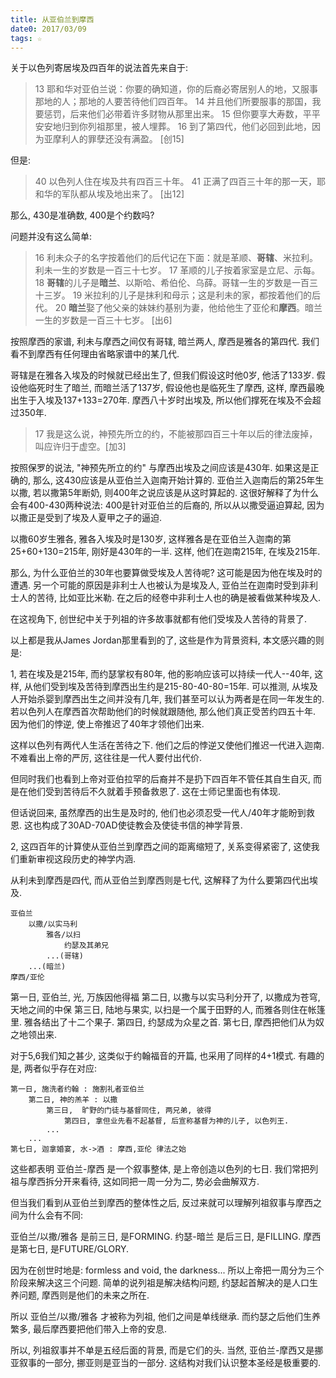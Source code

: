 ```yaml
---
title: 从亚伯兰到摩西
date0: 2017/03/09
tags: ☆
---
```


关于以色列寄居埃及四百年的说法首先来自于:

> 13 耶和华对亚伯兰说：你要的确知道，你的后裔必寄居别人的地，又服事那地的人；那地的人要苦待他们四百年。
> 14 并且他们所要服事的那国，我要惩罚，后来他们必带着许多财物从那里出来。
> 15 但你要享大寿数，平平安安地归到你列祖那里，被人埋葬。
> 16 到了第四代，他们必回到此地，因为亚摩利人的罪孽还没有满盈。
> [创15]

但是:

> 40 以色列人住在埃及共有四百三十年。
> 41 正满了四百三十年的那一天，耶和华的军队都从埃及地出来了。
> [出12]

那么, 430是准确数, 400是个约数吗?

问题并没有这么简单:

> 16 利未众子的名字按着他们的后代记在下面：就是革顺、**哥辖**、米拉利。利未一生的岁数是一百三十七岁。
> 17 革顺的儿子按着家室是立尼、示每。
> 18 **哥辖**的儿子是**暗兰**、以斯哈、希伯伦、乌薛。哥辖一生的岁数是一百三十三岁。
> 19 米拉利的儿子是抹利和母示；这是利未的家，都按着他们的后代。
> 20 **暗兰**娶了他父亲的妹妹约基别为妻，他给他生了亚伦和**摩西**。暗兰一生的岁数是一百三十七岁。
> [出6]

按照摩西的家谱, 利未与摩西之间仅有哥辖, 暗兰两人, 摩西是雅各的第四代. 我们看不到摩西有任何理由省略家谱中的某几代.

哥辖是在雅各入埃及的时候就已经出生了, 但我们假设这时他0岁, 他活了133岁. 假设他临死时生了暗兰, 而暗兰活了137岁, 假设他也是临死生了摩西, 这样, 摩西最晚出生于入埃及137+133=270年. 摩西八十岁时出埃及, 所以他们撑死在埃及不会超过350年.

> 17 我是这么说，神预先所立的约，不能被那四百三十年以后的律法废掉，叫应许归于虚空。[加3]

按照保罗的说法, "神预先所立的约" 与摩西出埃及之间应该是430年. 如果这是正确的, 那么, 这430应该是从亚伯兰入迦南开始计算的. 亚伯兰入迦南后的第25年生以撒, 若以撒第5年断奶, 则400年之说应该是从这时算起的. 这很好解释了为什么会有400-430两种说法: 400是针对亚伯兰的后裔的, 所以从以撒受逼迫算起, 因为以撒正是受到了埃及人夏甲之子的逼迫.

以撒60岁生雅各, 雅各入埃及时是130岁, 这样雅各是在亚伯兰入迦南的第25+60+130=215年, 刚好是430年的一半. 这样, 他们在迦南215年, 在埃及215年.

那么, 为什么亚伯兰的30年也要算做受埃及人苦待呢? 这可能是因为他在埃及时的遭遇. 另一个可能的原因是非利士人也被认为是埃及人, 亚伯兰在迦南时受到非利士人的苦待, 比如亚比米勒. 在之后的经卷中非利士人也的确是被看做某种埃及人.

在这视角下, 创世纪中关于列祖的许多故事就都有他们受埃及人苦待的背景了.

以上都是我从James Jordan那里看到的了, 这些是作为背景资料, 本文感兴趣的则是:

1, 若在埃及是215年, 而约瑟掌权有80年, 他的影响应该可以持续一代人--40年, 这样, 从他们受到埃及苦待到摩西出生约是215-80-40-80=15年. 可以推测, 从埃及人开始杀婴到摩西出生之间并没有几年, 我们甚至可以认为两者是在同一年发生的. 若以色列人在摩西首次帮助他们的时候就跟随他, 那么他们真正受苦约四五十年. 因为他们的悖逆, 使上帝推迟了40年才领他们出来.

这样以色列有两代人生活在苦待之下. 他们之后的悖逆又使他们推迟一代进入迦南. 不难看出上帝的严厉, 这往往是一代人要付出代价.

但同时我们也看到上帝对亚伯拉罕的后裔并不是扔下四百年不管任其自生自灭, 而是在他们受到苦待后不久就着手预备救恩了. 这在士师记里面也有体现.

但话说回来, 虽然摩西的出生是及时的, 他们也必须忍受一代人/40年才能盼到救恩. 这也构成了30AD-70AD使徒教会及使徒书信的神学背景.

2, 这四百年的计算使从亚伯兰到摩西之间的距离缩短了, 关系变得紧密了, 这使我们重新审视这段历史的神学内涵.

从利未到摩西是四代, 而从亚伯兰到摩西则是七代, 这解释了为什么要第四代出埃及.

    亚伯兰
        以撒/以实马利
            雅各/以扫
                约瑟及其弟兄
            ...(哥辖)
        ...(暗兰)
    摩西/亚伦

第一日, 亚伯兰, 光, 万族因他得福
第二日, 以撒与以实马利分开了, 以撒成为苍穹, 天地之间的中保
第三日, 陆地与果实, 以扫是一个属于田野的人, 而雅各则住在帐篷里. 雅各结出了十二个果子.
第四日, 约瑟成为众星之首.
第七日, 摩西把他们从为奴之地领出来.

对于5,6我们知之甚少, 这类似于约翰福音的开篇, 也采用了同样的4+1模式. 有趣的是, 两者似乎存在对应:

    第一日, 施洗者约翰 : 施割礼者亚伯兰
        第二日, 神的羔羊 : 以撒
            第三日,  旷野的门徒与基督同住, 两兄弟, 彼得
                第四日, 拿但业先看不起基督, 后宣称基督为神的儿子, 以色列王.
            ...
        ...
    第七日, 迦拿婚宴, 水->酒 : 摩西,亚伦 律法之始

这些都表明 亚伯兰-摩西 是一个叙事整体, 是上帝创造以色列的七日. 我们常把列祖与摩西拆分开来看待, 这如同把一周一分为二, 势必会曲解双方.

但当我们看到从亚伯兰到摩西的整体性之后, 反过来就可以理解列祖叙事与摩西之间为什么会有不同:

亚伯兰/以撒/雅各 是前三日, 是FORMING.
约瑟-暗兰 是后三日, 是FILLING.
摩西是第七日, 是FUTURE/GLORY.

因为在创世时地是: formless and void, the darkness...
所以上帝把一周分为三个阶段来解决这三个问题.
简单的说列祖是解决结构问题, 约瑟起首解决的是人口生养问题, 摩西则是他们的未来之所在.

所以 亚伯兰/以撒/雅各 才被称为列祖, 他们之间是单线继承. 而约瑟之后他们生养繁多, 最后摩西要把他们带入上帝的安息.

所以, 列祖叙事并不单是五经后面的背景, 而是它们的头. 当然, 亚伯兰-摩西又是挪亚叙事的一部分, 挪亚则是亚当的一部分. 这结构对我们认识整本圣经是极重要的.
